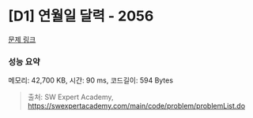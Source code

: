 # [D1] 연월일 달력 - 2056 

[문제 링크](https://swexpertacademy.com/main/code/problem/problemDetail.do?contestProbId=AV5QLkdKAz4DFAUq) 

### 성능 요약

메모리: 42,700 KB, 시간: 90 ms, 코드길이: 594 Bytes



> 출처: SW Expert Academy, https://swexpertacademy.com/main/code/problem/problemList.do
